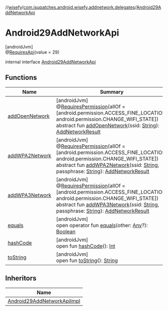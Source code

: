 //[wisefy](../../../index.md)/[com.isupatches.android.wisefy.addnetwork.delegates](../index.md)/[Android29AddNetworkApi](index.md)

# Android29AddNetworkApi

[androidJvm]\
@[RequiresApi](https://developer.android.com/reference/kotlin/androidx/annotation/RequiresApi.html)(value = 29)

internal interface [Android29AddNetworkApi](index.md)

## Functions

| Name | Summary |
|---|---|
| [addOpenNetwork](add-open-network.md) | [androidJvm]<br>@[RequiresPermission](https://developer.android.com/reference/kotlin/androidx/annotation/RequiresPermission.html)(allOf = [android.permission.ACCESS_FINE_LOCATION, android.permission.CHANGE_WIFI_STATE])<br>abstract fun [addOpenNetwork](add-open-network.md)(ssid: [String](https://kotlinlang.org/api/latest/jvm/stdlib/kotlin/-string/index.html)): [AddNetworkResult](../../com.isupatches.android.wisefy.addnetwork.entities/-add-network-result/index.md) |
| [addWPA2Network](add-w-p-a2-network.md) | [androidJvm]<br>@[RequiresPermission](https://developer.android.com/reference/kotlin/androidx/annotation/RequiresPermission.html)(allOf = [android.permission.ACCESS_FINE_LOCATION, android.permission.CHANGE_WIFI_STATE])<br>abstract fun [addWPA2Network](add-w-p-a2-network.md)(ssid: [String](https://kotlinlang.org/api/latest/jvm/stdlib/kotlin/-string/index.html), passphrase: [String](https://kotlinlang.org/api/latest/jvm/stdlib/kotlin/-string/index.html)): [AddNetworkResult](../../com.isupatches.android.wisefy.addnetwork.entities/-add-network-result/index.md) |
| [addWPA3Network](add-w-p-a3-network.md) | [androidJvm]<br>@[RequiresPermission](https://developer.android.com/reference/kotlin/androidx/annotation/RequiresPermission.html)(allOf = [android.permission.ACCESS_FINE_LOCATION, android.permission.CHANGE_WIFI_STATE])<br>abstract fun [addWPA3Network](add-w-p-a3-network.md)(ssid: [String](https://kotlinlang.org/api/latest/jvm/stdlib/kotlin/-string/index.html), passphrase: [String](https://kotlinlang.org/api/latest/jvm/stdlib/kotlin/-string/index.html)): [AddNetworkResult](../../com.isupatches.android.wisefy.addnetwork.entities/-add-network-result/index.md) |
| [equals](../../com.isupatches.android.wisefy.wifi.delegates/-legacy-wifi-delegate/index.md#585090901%2FFunctions%2F1622544596) | [androidJvm]<br>open operator fun [equals](../../com.isupatches.android.wisefy.wifi.delegates/-legacy-wifi-delegate/index.md#585090901%2FFunctions%2F1622544596)(other: [Any](https://kotlinlang.org/api/latest/jvm/stdlib/kotlin/-any/index.html)?): [Boolean](https://kotlinlang.org/api/latest/jvm/stdlib/kotlin/-boolean/index.html) |
| [hashCode](../../com.isupatches.android.wisefy.wifi.delegates/-legacy-wifi-delegate/index.md#1794629105%2FFunctions%2F1622544596) | [androidJvm]<br>open fun [hashCode](../../com.isupatches.android.wisefy.wifi.delegates/-legacy-wifi-delegate/index.md#1794629105%2FFunctions%2F1622544596)(): [Int](https://kotlinlang.org/api/latest/jvm/stdlib/kotlin/-int/index.html) |
| [toString](../../com.isupatches.android.wisefy.wifi.delegates/-legacy-wifi-delegate/index.md#1616463040%2FFunctions%2F1622544596) | [androidJvm]<br>open fun [toString](../../com.isupatches.android.wisefy.wifi.delegates/-legacy-wifi-delegate/index.md#1616463040%2FFunctions%2F1622544596)(): [String](https://kotlinlang.org/api/latest/jvm/stdlib/kotlin/-string/index.html) |

## Inheritors

| Name |
|---|
| [Android29AddNetworkApiImpl](../-android29-add-network-api-impl/index.md) |
